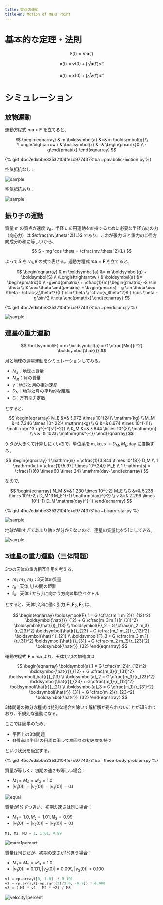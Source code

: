 ```yaml
---
title: 質点の運動
title-en: Motion of Mass Point
---
```


# 基本的な定理・法則

$$
\boldsymbol{F}(t) = m \boldsymbol{a}(t)
$$

$$
\boldsymbol{v}(t) = \boldsymbol{v}(0) + \int_0^t \boldsymbol{a}(t') dt'
$$

$$
\boldsymbol{x}(t) = \boldsymbol{x}(0) + \int_0^t \boldsymbol{v}(t') dt'
$$

# シミュレーション

## 放物運動

運動方程式 $m \boldsymbol{a} = \boldsymbol{F}$ を立てると、

$$
\begin{eqnarray}
	& m \boldsymbol{a} &=& m \boldsymbol{g}
	\\ \Longleftrightarrow \ &
	\boldsymbol{a} &=& \begin{pmatrix}0 \\ -g\end{pmatrix}
\end{eqnarray}
$$

{% gist 4bc7edbbbe33532104fe4c97743731ba ~parabolic-motion.py %}

空気抵抗なし：

![sample](https://user-images.githubusercontent.com/13412823/226670896-8e7de030-34cf-4a89-9b02-93fc385b7f8b.gif)

空気抵抗あり：

![sample](https://user-images.githubusercontent.com/13412823/226672700-756cebff-340f-41b8-a030-1ce62e5e9c37.gif)


## 振り子の運動

質量 $m$ の質点が速度 $v_\theta$、半径 $L$ の円運動を維持するために必要な半径方向の力（向心力）は $\cfrac{mv_\theta^2}{L}$  であり、これが張力 $S$ と重力の半径方向成分の和に等しいから、

$$
S - mg \cos \theta = \cfrac{mv_\theta^2}{L}
$$

よって $S$ を $v_\theta, \theta$ の式で表せる。運動方程式 $m \boldsymbol{a} = \boldsymbol{F}$ を立てると、

$$
\begin{eqnarray}
	& m \boldsymbol{a} &= m \boldsymbol{g} + \boldsymbol{S}
	\\ \Longleftrightarrow \ &
	\boldsymbol{a} &=
	\begin{pmatrix}0 \\ -g\end{pmatrix} +
	\cfrac{1}{m} \begin{pmatrix} -S \sin \theta \\ S \cos \theta \end{pmatrix}
	= \begin{pmatrix}
		- g \sin \theta \cos \theta - \cfrac{v_\theta^2}{L} \sin \theta \\
		\cfrac{v_\theta^2}{L} \cos \theta - g \sin^2 \theta
	\end{pmatrix}
\end{eqnarray}
$$

{% gist 4bc7edbbbe33532104fe4c97743731ba ~pendulum.py %}

![sample](https://user-images.githubusercontent.com/13412823/226149797-9eaa4041-61aa-4e08-95a4-4be3da704a09.gif)


## 連星の重力運動

$$
\boldsymbol{F} = m \boldsymbol{a} = G \cfrac{Mm}{r^2} \boldsymbol{\hat{r}}
$$

月と地球の連星運動をシミュレーションしてみる。

- $M_E$：地球の質量
- $M_M$：月の質量
- $v$：地球と月の相対速度
- $D_M$：地球と月の平均的な距離
- $G$：万有引力定数

とすると、

$$
\begin{eqnarray}
	M_E &=& 5.972 \times 10^{24}\ \mathrm{kg} \\
	M_M &=& 7.346 \times 10^{22}\ \mathrm{kg} \\
	G &=& 6.674 \times 10^{-11}\ \mathrm{m^3 kg^{−1}s^{−2}} \\
	D_M &=& 3.844 \times 10^{8}\ \mathrm{m} \\
	v &=& 1023\ \mathrm{ms^{-1}}
\end{eqnarray}
$$

ケタが大きくて計算しにくいので、単位系を $\mathrm{m, kg, s} \longrightarrow D_M, M_E, \mathrm{day}$ に変換する。

$$
\begin{eqnarray}
	1 \mathrm{m} = \cfrac{1}{3.844 \times 10^{8}} D_M \\
	1 \mathrm{kg} =  \cfrac{1}{5.972 \times 10^{24}} M_E \\
	1 \mathrm{s} = \cfrac{1}{60 \times 60 \times 24} \mathrm{day}
\end{eqnarray}
$$

なので、

$$
\begin{eqnarray}
	M_M &=& 1.230 \times 10^{-2} M_E \\
	G &=& 5.238 \times 10^{-2}\ D_M^3 M_E^{-1} \mathrm{day}^{-2} \\
	v &=& 2.299 \times 10^{-1} D_M \mathrm{day}^{-1}
\end{eqnarray}
$$

{% gist 4bc7edbbbe33532104fe4c97743731ba ~binary-star.py %}

![sample](https://user-images.githubusercontent.com/13412823/226108982-172feb4d-9ea3-427f-b208-04eabb46579e.gif)


地球が重すぎてあまり動きが分からないので、連星の質量比を5:1にしてみる。

![sample](https://user-images.githubusercontent.com/13412823/226109595-28273254-b2b2-45cd-a9bf-348ed0c92045.gif)




## 3連星の重力運動（三体問題）

3つの天体の重力相互作用を考える。

- $m_1,m_2,m_3$：3天体の質量
- $r_{ij}$：天体 $i,j$ の間の距離
- $\boldsymbol{\hat{r}}_{ij}$：天体 $i$ から $j$ に向かう方向の単位ベクトル

とすると、天体1,2,3に働く引力 $\boldsymbol{F}_1, \boldsymbol{F}_2, \boldsymbol{F}_3$ は、

$$
\begin{eqnarray}
    \boldsymbol{F}_1 =
    G \cfrac{m_1 m_2}{r_{12}^2} \boldsymbol{\hat{r}}_{12}
    + G \cfrac{m_3 m_1}{r_{31}^2} \boldsymbol{\hat{r}}_{13} \\
    \boldsymbol{F}_2 =
    G \cfrac{m_2 m_3}{r_{23}^2} \boldsymbol{\hat{r}}_{23}
    + G \cfrac{m_1 m_2}{r_{12}^2} \boldsymbol{\hat{r}}_{21} \\
    \boldsymbol{F}_3 =
    G \cfrac{m_3 m_1}{r_{31}^2} \boldsymbol{\hat{r}}_{31}
    + G \cfrac{m_2 m_3}{r_{23}^2} \boldsymbol{\hat{r}}_{32}
\end{eqnarray}
$$

運動方程式 $\boldsymbol{F} = m \boldsymbol{a}$ より、天体1,2,3の加速度は

$$
\begin{eqnarray}
    \boldsymbol{a}_1 =
    G \cfrac{m_2}{r_{12}^2} \boldsymbol{\hat{r}}_{12}
    + G \cfrac{m_3}{r_{31}^2} \boldsymbol{\hat{r}}_{13} \\
    \boldsymbol{a}_2 =
    G \cfrac{m_3}{r_{23}^2} \boldsymbol{\hat{r}}_{23}
    + G \cfrac{m_1}{r_{12}^2} \boldsymbol{\hat{r}}_{21} \\
    \boldsymbol{a}_3 =
    G \cfrac{m_1}{r_{31}^2} \boldsymbol{\hat{r}}_{31}
    + G \cfrac{m_2}{r_{23}^2} \boldsymbol{\hat{r}}_{32}
\end{eqnarray}
$$

3体問題の微分方程式は特別な場合を除いて解析解が得られないことが知られており、不規則な運動になる。

ここでは簡単のため、
- 平面上の3体問題
- 各質点は半径1の円周に沿って左回りの初速度を持つ

という状況を仮定する。

{% gist 4bc7edbbbe33532104fe4c97743731ba ~three-body-problem.py %}

質量が等しく、初期の速さも等しい場合：
- $M_1 = M_2 = M_3 = 1.0$
- $\vert v_1(0)\vert = \vert v_2(0)\vert = \vert v_3(0)\vert = 0.1$

![equal](https://gist.github.com/user-attachments/assets/24c1e8a9-412a-4700-8260-d2fa825e21e3)

質量が1%ずつ違い、初期の速さは同じ場合：
- $M_1 = 1.0, M_2 = 1.01, M_3 = 0.99$
- $\vert v_1(0)\vert = \vert v_2(0)\vert = \vert v_3(0)\vert = 0.1$

```python
M1, M2, M3 = 1, 1.01, 0.99
```

![mass1percent](https://gist.github.com/user-attachments/assets/52835139-b75e-4d7d-b945-f557d9f61251)

質量は同じだが、初期の速さが1%違う場合：
- $M_1 = M_2 = M_3 = 1.0$
- $\vert v_1(0)\vert = 0.101, \vert v_2(0)\vert = 0.099, \vert v_3(0)\vert = 0.100$

```python
v1 = np.array([0, 1.0]) * 0.101
v2 = np.array([-np.sqrt(3)/2.0, -0.5]) * 0.099
v3 = (-M1 * v1 - M2 * v2) / M3
```

![velocity1percent](https://gist.github.com/user-attachments/assets/d46c7467-ee68-454b-a4c3-9748368154cf)
